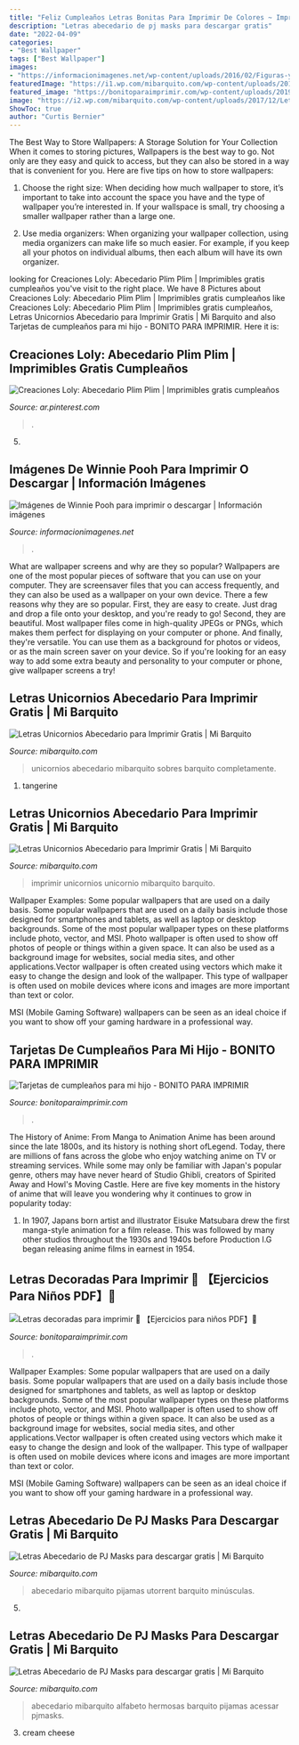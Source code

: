 ```yaml
---
title: "Feliz Cumpleaños Letras Bonitas Para Imprimir De Colores ~ Imprimir Unicornios Unicornio Mibarquito Barquito"
description: "Letras abecedario de pj masks para descargar gratis"
date: "2022-04-09"
categories:
- "Best Wallpaper"
tags: ["Best Wallpaper"]
images:
- "https://informacionimagenes.net/wp-content/uploads/2016/02/Figuras-y-formas-Alfabeto-Letra-w-456460.jpg"
featuredImage: "https://i1.wp.com/mibarquito.com/wp-content/uploads/2017/12/Letra-o-de-Unicornios-Alfabetos-de-Unicornios-para-imprimir.jpg"
featured_image: "https://bonitoparaimprimir.com/wp-content/uploads/2019/08/tarjetas-de-cumpleaños-para-mi-hjo-2.jpg"
image: "https://i2.wp.com/mibarquito.com/wp-content/uploads/2017/12/Letra-x-de-Unicornios-Alfabetos-de-Unicornios-para-imprimir.jpg"
ShowToc: true
author: "Curtis Bernier"
---
```



The Best Way to Store Wallpapers: A Storage Solution for Your Collection
When it comes to storing pictures, Wallpapers is the best way to go. Not only are they easy and quick to access, but they can also be stored in a way that is convenient for you. Here are five tips on how to store wallpapers:
1) Choose the right size: When deciding how much wallpaper to store, it’s important to take into account the space you have and the type of wallpaper you’re interested in. If your wallspace is small, try choosing a smaller wallpaper rather than a large one.

2) Use media organizers: When organizing your wallpaper collection, using media organizers can make life so much easier. For example, if you keep all your photos on individual albums, then each album will have its own organizer.

	

		
looking for Creaciones Loly: Abecedario Plim Plim | Imprimibles gratis cumpleaños you've visit to the right place. We have 8 Pictures about Creaciones Loly: Abecedario Plim Plim | Imprimibles gratis cumpleaños like Creaciones Loly: Abecedario Plim Plim | Imprimibles gratis cumpleaños, Letras Unicornios Abecedario para Imprimir Gratis | Mi Barquito and also Tarjetas de cumpleaños para mi hijo - BONITO PARA IMPRIMIR. Here it is:
		
    
## Creaciones Loly: Abecedario Plim Plim | Imprimibles Gratis Cumpleaños

<img loading=lazy src="https://i.pinimg.com/736x/91/ab/8d/91ab8d6073a0e1b5fbfd7ad443ea7e22.jpg" onerror="this.onerror=null;this.src='https://tse3.mm.bing.net/th?id=OIP.YqdThE5jmxqIe6KlkcSVWQAAAA&amp;pid=15.1';" alt="Creaciones Loly: Abecedario Plim Plim | Imprimibles gratis cumpleaños">

_Source: ar.pinterest.com_

>. 

	

5.

    
## Imágenes De Winnie Pooh Para Imprimir O Descargar | Información Imágenes

<img loading=lazy src="https://informacionimagenes.net/wp-content/uploads/2016/02/Figuras-y-formas-Alfabeto-Letra-w-456460.jpg" onerror="this.onerror=null;this.src='https://tse4.mm.bing.net/th?id=OIP.xVXc5hGXR4wDWzzuualRjwHaGe&amp;pid=15.1';" alt="Imágenes de Winnie Pooh para imprimir o descargar | Información imágenes">

_Source: informacionimagenes.net_

>. 

	

What are wallpaper screens and why are they so popular?
Wallpapers are one of the most popular pieces of software that you can use on your computer. They are screensaver files that you can access frequently, and they can also be used as a wallpaper on your own device. There a few reasons why they are so popular. First, they are easy to create. Just drag and drop a file onto your desktop, and you're ready to go! Second, they are beautiful. Most wallpaper files come in high-quality JPEGs or PNGs, which makes them perfect for displaying on your computer or phone. And finally, they're versatile. You can use them as a background for photos or videos, or as the main screen saver on your device. So if you're looking for an easy way to add some extra beauty and personality to your computer or phone, give wallpaper screens a try!

    
## Letras Unicornios Abecedario Para Imprimir Gratis | Mi Barquito

<img loading=lazy src="https://i2.wp.com/mibarquito.com/wp-content/uploads/2017/12/Letra-x-de-Unicornios-Alfabetos-de-Unicornios-para-imprimir.jpg" onerror="this.onerror=null;this.src='https://tse3.mm.bing.net/th?id=OIP.B6VwPk77r2ZCmxUhSeju5QHaGc&amp;pid=15.1';" alt="Letras Unicornios Abecedario para Imprimir Gratis | Mi Barquito">

_Source: mibarquito.com_

>unicornios abecedario mibarquito sobres barquito completamente. 

	

1. tangerine 

    
## Letras Unicornios Abecedario Para Imprimir Gratis | Mi Barquito

<img loading=lazy src="https://i1.wp.com/mibarquito.com/wp-content/uploads/2017/12/Letra-o-de-Unicornios-Alfabetos-de-Unicornios-para-imprimir.jpg" onerror="this.onerror=null;this.src='https://tse2.mm.bing.net/th?id=OIP.gfnC4xMoGxQ1C6CnfjaKMAHaGo&amp;pid=15.1';" alt="Letras Unicornios Abecedario para Imprimir Gratis | Mi Barquito">

_Source: mibarquito.com_

>imprimir unicornios unicornio mibarquito barquito. 

	

Wallpaper Examples: Some popular wallpapers that are used on a daily basis.
Some popular wallpapers that are used on a daily basis include those designed for smartphones and tablets, as well as laptop or desktop backgrounds. Some of the most popular wallpaper types on these platforms include photo, vector, and MSI. 
Photo wallpaper is often used to show off photos of people or things within a given space. It can also be used as a background image for websites, social media sites, and other applications.Vector wallpaper is often created using vectors which make it easy to change the design and look of the wallpaper. This type of wallpaper is often used on mobile devices where icons and images are more important than text or color. 

MSI (Mobile Gaming Software) wallpapers can be seen as an ideal choice if you want to show off your gaming hardware in a professional way.

    
## Tarjetas De Cumpleaños Para Mi Hijo - BONITO PARA IMPRIMIR

<img loading=lazy src="https://bonitoparaimprimir.com/wp-content/uploads/2019/08/tarjetas-de-cumpleaños-para-mi-hjo-2.jpg" onerror="this.onerror=null;this.src='https://tse1.mm.bing.net/th?id=OIP.B5UDpS4rBEqzYHw4mw6eYAHaGL&amp;pid=15.1';" alt="Tarjetas de cumpleaños para mi hijo - BONITO PARA IMPRIMIR">

_Source: bonitoparaimprimir.com_

>. 

	

The History of Anime: From Manga to Animation
Anime has been around since the late 1800s, and its history is nothing short ofLegend. Today, there are millions of fans across the globe who enjoy watching anime on TV or streaming services. While some may only be familiar with Japan's popular genre, others may have never heard of Studio Ghibli, creators of Spirited Away and Howl's Moving Castle. Here are five key moments in the history of anime that will leave you wondering why it continues to grow in popularity today:
1) In 1907, Japans born artist and illustrator Eisuke Matsubara drew the first manga-style animation for a film release. This was followed by many other studios throughout the 1930s and 1940s before Production I.G began releasing anime films in earnest in 1954.

    
## Letras Decoradas Para Imprimir 🥇 【Ejercicios Para Niños PDF】📒

<img loading=lazy src="https://bonitoparaimprimir.com/wp-content/uploads/2020/10/letras-decoradas-E-para-imprimir.jpg" onerror="this.onerror=null;this.src='https://tse1.mm.bing.net/th?id=OIP.kwYLRmXUzGbfUUxTtWC7NQHaKe&amp;pid=15.1';" alt="Letras decoradas para imprimir 🥇 【Ejercicios para niños PDF】📒">

_Source: bonitoparaimprimir.com_

>. 

	

Wallpaper Examples: Some popular wallpapers that are used on a daily basis.
Some popular wallpapers that are used on a daily basis include those designed for smartphones and tablets, as well as laptop or desktop backgrounds. Some of the most popular wallpaper types on these platforms include photo, vector, and MSI. 
Photo wallpaper is often used to show off photos of people or things within a given space. It can also be used as a background image for websites, social media sites, and other applications.Vector wallpaper is often created using vectors which make it easy to change the design and look of the wallpaper. This type of wallpaper is often used on mobile devices where icons and images are more important than text or color. 

MSI (Mobile Gaming Software) wallpapers can be seen as an ideal choice if you want to show off your gaming hardware in a professional way.

    
## Letras Abecedario De PJ Masks Para Descargar Gratis | Mi Barquito

<img loading=lazy src="https://i2.wp.com/mibarquito.com/wp-content/uploads/2017/04/Letra-S-Pj-Masks-Abecedario-Pj-Masks-Alfabeto-Pj-Masks.jpg" onerror="this.onerror=null;this.src='https://tse2.mm.bing.net/th?id=OIP.MyTdx-oUaoGq3JCJs6xD0QHaJ4&amp;pid=15.1';" alt="Letras Abecedario de PJ Masks para descargar gratis | Mi Barquito">

_Source: mibarquito.com_

>abecedario mibarquito pijamas utorrent barquito minúsculas. 

	

5.

    
## Letras Abecedario De PJ Masks Para Descargar Gratis | Mi Barquito

<img loading=lazy src="https://mibarquito.com/wp-content/uploads/2017/04/Letra-R-Pj-Masks-Abecedario-Pj-Masks-Alfabeto-Pj-Masks.jpg-.jpg" onerror="this.onerror=null;this.src='https://tse3.mm.bing.net/th?id=OIP.ArBYo1qr9JpBUmSXvfZf8gHaJ4&amp;pid=15.1';" alt="Letras Abecedario de PJ Masks para descargar gratis | Mi Barquito">

_Source: mibarquito.com_

>abecedario mibarquito alfabeto hermosas barquito pijamas acessar pjmasks. 

	

3. cream cheese 

